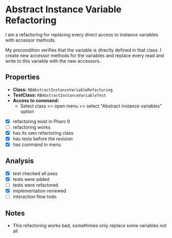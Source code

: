 # Abstract Instance Variable Refactoring

I am a refactoring for replacing every direct access to  instance  variables with accessor methods.

My precondition verifies that the variable is directly defined in that class.
I create new accessor methods for the variables and replace every read and write to this variable with the new accessors.

## Properties

- **Class:** ```RBAbstractInstanceVariableRefactoring```
- **TestClass:** ```RBAbstractInstanceVariableTest```
- **Access to command:** 
    - Select class >> open menu >> select "Abstract instance variables" option
- [x] refactoring exist in Pharo 9
- [ ] refactoring works 
- [x] has its own refactoring class  
- [x] has tests before the revision
- [x] has command in menu

## Analysis

- [x] test checked all pass
- [x] tests were added
- [ ] tests were refactored
- [x] implementation reviewed
- [ ] interaction flow todo

## Notes

- This refactoring works bad, somethimes only replace some variables not all
